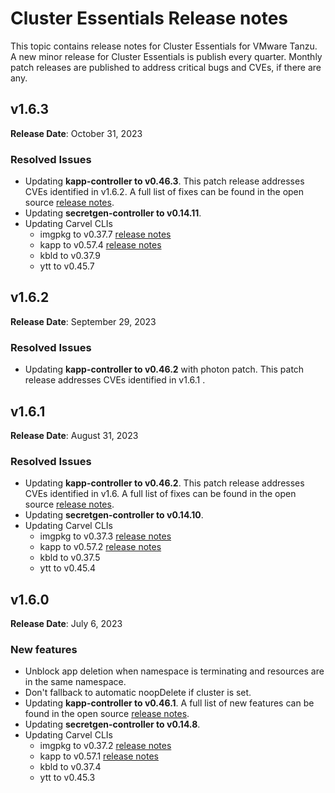 # Cluster Essentials Release notes

This topic contains release notes for Cluster Essentials for VMware Tanzu. A new minor release for Cluster Essentials is publish every quarter. Monthly patch releases are published to address critical bugs and CVEs, if there are any.

## <a id='1-6-3'></a> v1.6.3

**Release Date**: October 31, 2023

### <a id='1-6-3-resolved-issues'></a> Resolved Issues
* Updating **kapp-controller to v0.46.3**. This patch release addresses CVEs identified in v1.6.2. A full list of fixes can be found in the open source [release notes](https://github.com/vmware-tanzu/carvel-kapp-controller/releases/tag/v0.46.3).
* Updating **secretgen-controller to v0.14.11**.
* Updating Carvel CLIs
  * imgpkg to v0.37.7 [release notes](https://github.com/carvel-dev/imgpkg/releases/tag/v0.37.7)
  * kapp to v0.57.4 [release notes](https://github.com/carvel-dev/kapp/releases/tag/v0.57.4)
  * kbld to v0.37.9
  * ytt to v0.45.7

## <a id='1-6-2'></a> v1.6.2

**Release Date**: September 29, 2023

### <a id='1-6-2-resolved-issues'></a> Resolved Issues
* Updating **kapp-controller to v0.46.2** with photon patch. This patch release addresses CVEs identified in v1.6.1 .

## <a id='1-6-1'></a> v1.6.1

**Release Date**: August 31, 2023

### <a id='1-6-1-resolved-issues'></a> Resolved Issues
* Updating **kapp-controller to v0.46.2**. This patch release addresses CVEs identified in v1.6. A full list of fixes can be found in the open source [release notes](https://github.com/vmware-tanzu/carvel-kapp-controller/releases/tag/v0.46.2).
* Updating **secretgen-controller to v0.14.10**.
* Updating Carvel CLIs
  * imgpkg to v0.37.3 [release notes](https://github.com/carvel-dev/imgpkg/releases/tag/v0.37.1)
  * kapp to v0.57.2 [release notes](https://github.com/carvel-dev/kapp/releases/tag/v0.57.0)
  * kbld to v0.37.5
  * ytt to v0.45.4

## <a id='1-6'></a> v1.6.0

**Release Date**: July 6, 2023

### <a id='1-6-new-features'></a> New features
* Unblock app deletion when namespace is terminating and resources are in the same namespace.
* Don't fallback to automatic noopDelete if cluster is set.
* Updating **kapp-controller to v0.46.1**. A full list of new features can be found in the open source [release notes](https://github.com/carvel-dev/kapp-controller/releases/tag/v0.46.0).
* Updating **secretgen-controller to v0.14.8**.
* Updating Carvel CLIs
  * imgpkg to v0.37.2 [release notes](https://github.com/carvel-dev/imgpkg/releases/tag/v0.37.1)
  * kapp to v0.57.1 [release notes](https://github.com/carvel-dev/kapp/releases/tag/v0.57.0)
  * kbld to v0.37.4
  * ytt to v0.45.3
